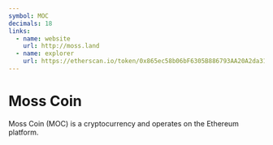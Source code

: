 ```yaml
---
symbol: MOC
decimals: 18
links:
  - name: website
    url: http://moss.land
  - name: explorer
    url: https://etherscan.io/token/0x865ec58b06bF6305B886793AA20A2da31D034E68
---
```


# Moss Coin

Moss Coin (MOC) is a cryptocurrency and operates on the Ethereum platform.

